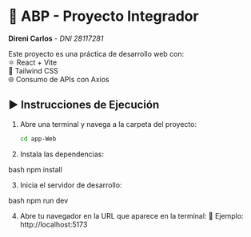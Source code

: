 # 🚀 ABP - Proyecto Integrador  
**Direni Carlos** - *DNI 28117281*  

Este proyecto es una práctica de desarrollo web con:  
⚛️ React + Vite  
💨 Tailwind CSS  
🌐 Consumo de APIs con Axios  


## ▶️ Instrucciones de Ejecución

1. Abre una terminal y navega a la carpeta del proyecto:
   ```bash
   cd app-Web
2. Instala las dependencias:

bash
npm install

3. Inicia el servidor de desarrollo:

bash
npm run dev

4. Abre tu navegador en la URL que aparece en la terminal:
🔗 Ejemplo: http://localhost:5173
